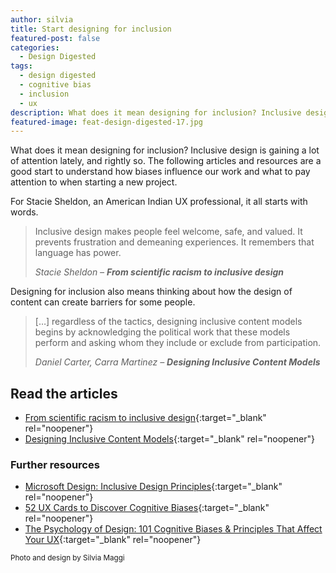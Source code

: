 ```yaml
---
author: silvia
title: Start designing for inclusion
featured-post: false
categories:
  - Design Digested
tags:
  - design digested
  - cognitive bias
  - inclusion
  - ux
description: What does it mean designing for inclusion? Inclusive design is gaining a lot of attention lately, and rightly so. Articles and resources to start.
featured-image: feat-design-digested-17.jpg
---
```

What does it mean designing for inclusion? Inclusive design is gaining a lot of attention lately, and rightly so. The following articles and resources are a good start to understand how biases influence our work and what to pay attention to when starting a new project.

<!--more-->

For Stacie Sheldon, an American Indian UX professional, it all starts with words.

> Inclusive design makes people feel welcome, safe, and valued. It prevents frustration and demeaning experiences. It remembers that language has power.
>
> <cite>Stacie Sheldon – <strong>From scientific racism to inclusive design</strong></cite>

Designing for inclusion also means thinking about how the design of content can create barriers for some people.

> […] regardless of the tactics, designing inclusive content models begins by acknowledging the political work that these models perform and asking whom they include or exclude from participation.
>
> <cite>Daniel Carter, Carra Martinez – <strong>Designing Inclusive Content Models</strong></cite>

## Read the articles

* [From scientific racism to inclusive design](https://uxdesign.cc/from-scientific-racism-to-inclusive-design-c8b43a4b757d){:target="_blank" rel="noopener"}
* [Designing Inclusive Content Models](https://alistapart.com/article/designing-inclusive-content-models/){:target="_blank" rel="noopener"}

### Further resources

* [Microsoft Design: Inclusive Design Principles](https://www.microsoft.com/design/inclusive/){:target="_blank" rel="noopener"}
* [52 UX Cards to Discover Cognitive Biases](https://stephaniewalter.design/blog/52-ux-cards-to-discover-cognitive-biases/){:target="_blank" rel="noopener"}
* [The Psychology of Design: 101 Cognitive Biases & Principles That Affect Your UX](https://growth.design/psychology/){:target="_blank" rel="noopener"}

<small>Photo and design by Silvia Maggi</small>
